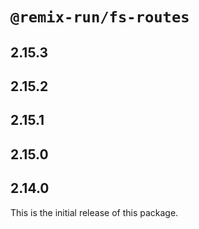 # `@remix-run/fs-routes`

## 2.15.3

## 2.15.2

## 2.15.1

## 2.15.0

## 2.14.0

This is the initial release of this package.
